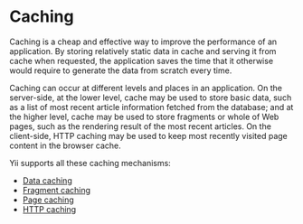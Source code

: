# Caching

Caching is a cheap and effective way to improve the performance of an application. By storing relatively
static data in cache and serving it from cache when requested, the application saves the time that it otherwise
would require to generate the data from scratch every time.

Caching can occur at different levels and places in an application. On the server-side, at the lower level,
cache may be used to store basic data, such as a list of most recent article information fetched from the database;
and at the higher level, cache may be used to store fragments or whole of Web pages, such as the rendering result
of the most recent articles. On the client-side, HTTP caching may be used to keep most recently visited page content in
the browser cache.

Yii supports all these caching mechanisms:

* [Data caching](data.md)
* [Fragment caching](fragment.md)
* [Page caching](page.md)
* [HTTP caching](http.md)
